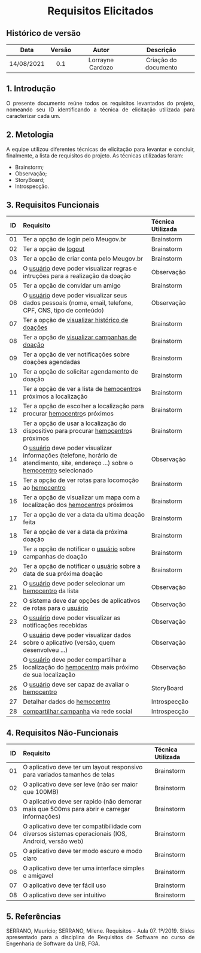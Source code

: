 # <center> Requisitos Elicitados

## Histórico de versão
| Data | Versão | Autor | Descrição |
| :-: | :-: | :-: | :-: |
| 14/08/2021 | 0.1 | Lorrayne Cardozo | Criação do documento |
<div align="justify">

## 1. Introdução
O presente documento reúne todos os requisitos levantados do projeto, nomeando seu ID identificando a técnica de elicitação utilizada para caracterizar cada um.

## 2. Metologia
A equipe utilizou diferentes técnicas de elicitação para levantar e concluir, finalmente, a lista de requisitos do projeto. As técnicas utilizadas foram:
* Brainstorm;
* Observação;
* StoryBoard;
* Introspecção.


## 3. Requisitos Funcionais
| ID | Requisito | Técnica Utilizada |
| :-: | :- | :- |
| 01 | Ter a opção de login pelo Meugov.br | Brainstorm |
| 02 | Ter a opção de [logout](https://requisitos-de-software.github.io/2021.1-Hemovida/#/./modelagem/lexico?id=logout) | Brainstorm |
| 03 | Ter a opção de criar conta pelo Meugov.br | Brainstorm |
| 04 | O [usuário](https://requisitos-de-software.github.io/2021.1-Hemovida/#/./modelagem/lexico?id=usuário) deve poder visualizar regras e intruções para a realização da doação | Observação |
| 05 | Ter a opção de convidar um amigo | Brainstorm |
| 06 | O [usuário](https://requisitos-de-software.github.io/2021.1-Hemovida/#/./modelagem/lexico?id=usuário) deve poder visualizar seus dados pessoais (nome, email, telefone, CPF, CNS, tipo de conteúdo) | Observação |
| 07 | Ter a opção de [visualizar histórico de doações](https://requisitos-de-software.github.io/2021.1-Hemovida/#/./modelagem/lexico?id=visualizar-histórico-de-doações) | Brainstorm |
| 08 | Ter a opção de [visualizar campanhas de doação](https://requisitos-de-software.github.io/2021.1-Hemovida/#/./modelagem/lexico?id=visualizar-campanhas-de-doações) | Brainstorm |
| 09 | Ter a opção de ver notificações sobre doações agendadas | Brainstorm |
| 10 | Ter a opção de solicitar agendamento de doação | Brainstorm |
| 11 | Ter a opção de ver a lista de [hemocentro](https://requisitos-de-software.github.io/2021.1-Hemovida/#/./modelagem/lexico?id=hemocentro)s próximos a localização | Brainstorm |
| 12 | Ter a opção de escolher a localização para procurar [hemocentro](https://requisitos-de-software.github.io/2021.1-Hemovida/#/./modelagem/lexico?id=hemocentro)s próximos | Brainstorm |
| 13 | Ter a opção de usar a localização do dispositivo para procurar [hemocentro](https://requisitos-de-software.github.io/2021.1-Hemovida/#/./modelagem/lexico?id=hemocentro)s próximos | Brainstorm |
| 14 | O [usuário](https://requisitos-de-software.github.io/2021.1-Hemovida/#/./modelagem/lexico?id=usuário) deve poder visualizar informações (telefone, horário de atendimento, site, endereço ...) sobre o [hemocentro](https://requisitos-de-software.github.io/2021.1-Hemovida/#/./modelagem/lexico?id=hemocentro) selecionado | Observação |
| 15 | Ter a opção de ver rotas para locomoção ao [hemocentro](https://requisitos-de-software.github.io/2021.1-Hemovida/#/./modelagem/lexico?id=hemocentro) | Brainstorm |
| 16 | Ter a opção de visualizar um mapa com a localização dos [hemocentro](https://requisitos-de-software.github.io/2021.1-Hemovida/#/./modelagem/lexico?id=hemocentro)s próximos | Brainstorm |
| 17 | Ter a opção de ver a data da ultima doação feita | Brainstorm |
| 18 | Ter a opção de ver a data da próxima doação | Brainstorm |
| 19 | Ter a opção de notificar o [usuário](https://requisitos-de-software.github.io/2021.1-Hemovida/#/./modelagem/lexico?id=usuário) sobre campanhas de doação | Brainstorm |
| 20 | Ter a opção de notificar o [usuário](https://requisitos-de-software.github.io/2021.1-Hemovida/#/./modelagem/lexico?id=usuário) sobre a data de sua próxima doação | Brainstorm |
| 21 | O [usuário](https://requisitos-de-software.github.io/2021.1-Hemovida/#/./modelagem/lexico?id=usuário) deve poder selecionar um [hemocentro](https://requisitos-de-software.github.io/2021.1-Hemovida/#/./modelagem/lexico?id=hemocentro) da lista | Observação |
| 22 | O sistema deve dar opções de aplicativos de rotas para o [usuário](https://requisitos-de-software.github.io/2021.1-Hemovida/#/./modelagem/lexico?id=usuário) | Observação |
| 23 | 	O [usuário](https://requisitos-de-software.github.io/2021.1-Hemovida/#/./modelagem/lexico?id=usuário) deve poder visualizar as notificações recebidas | Observação |
| 24 | O [usuário](https://requisitos-de-software.github.io/2021.1-Hemovida/#/./modelagem/lexico?id=usuário) deve poder visualizar dados sobre o aplicativo (versão, quem desenvolveu ...) | Observação |
| 25 | O [usuário](https://requisitos-de-software.github.io/2021.1-Hemovida/#/./modelagem/lexico?id=usuário) deve poder compartilhar a localização do [hemocentro](https://requisitos-de-software.github.io/2021.1-Hemovida/#/./modelagem/lexico?id=hemocentro) mais próximo de sua localização | Observação |
| 26 | O [usuário](https://requisitos-de-software.github.io/2021.1-Hemovida/#/./modelagem/lexico?id=usuário) deve ser capaz de avaliar o [hemocentro](https://requisitos-de-software.github.io/2021.1-Hemovida/#/./modelagem/lexico?id=hemocentro) | StoryBoard |
| 27 | Detalhar dados do [hemocentro](https://requisitos-de-software.github.io/2021.1-Hemovida/#/./modelagem/lexico?id=hemocentro) | Introspecção |
| 28 | [compartilhar campanha](https://requisitos-de-software.github.io/2021.1-Hemovida/#/./modelagem/lexico?id=compartilhar-campanha-de-doação) via rede social | Introspecção |


## 4. Requisitos Não-Funcionais
| ID | Requisito | Técnica Utilizada |
| :-: | :- | :- |
| 01 | O aplicativo deve ter um layout responsivo para variados tamanhos de telas | Brainstorm |
| 02 | O aplicativo deve ser leve (não ser maior que 100MB) | Brainstorm |
| 03 | O aplicativo deve ser rapido (não demorar mais que 500ms para abrir e carregar informações) | Brainstorm |
| 04 | 	O aplicativo deve ter compatibilidade com diversos sistemas operacionais (IOS, Android, versão web) | Brainstorm |
| 05 | O aplicativo deve ter modo escuro e modo claro | Brainstorm |
| 06 | O aplicativo deve ter uma interface simples e amigavel | Brainstorm |
| 07 | O aplicativo deve ter fácil uso | Brainstorm |
| 08 | O aplicativo deve ser intuitivo | Brainstorm |

## 5. Referências
SERRANO, Maurício; SERRANO, Milene. Requisitos - Aula 07. 1º/2019. Slides apresentado para a disciplina de Requisitos de Software no curso de Engenharia de Software da UnB, FGA.